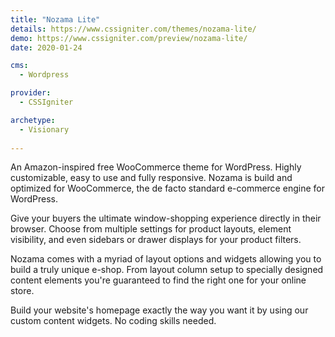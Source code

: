 ```yaml
---
title: "Nozama Lite"
details: https://www.cssigniter.com/themes/nozama-lite/
demo: https://www.cssigniter.com/preview/nozama-lite/
date: 2020-01-24

cms: 
  - Wordpress

provider: 
  - CSSIgniter

archetype:
  - Visionary
  
---
```


An Amazon-inspired free WooCommerce theme for WordPress. Highly customizable, easy to use and fully responsive. Nozama is build and optimized for WooCommerce, the de facto standard e-commerce engine for WordPress.

Give your buyers the ultimate window-shopping experience directly in their browser. Choose from multiple settings for product layouts, element visibility, and even sidebars or drawer displays for your product filters.

Nozama comes with a myriad of layout options and widgets allowing you to build a truly unique e-shop. From layout column setup to specially designed content elements you're guaranteed to find the right one for your online store.

Build your website's homepage exactly the way you want it by using our custom content widgets. No coding skills needed.